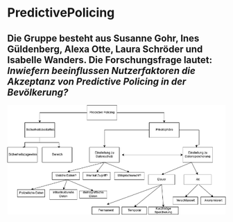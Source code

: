 # PredictivePolicing

## Die Gruppe besteht aus Susanne Gohr, Ines Güldenberg, Alexa Otte, Laura Schröder und Isabelle Wanders. Die Forschungsfrage lautet: _Inwiefern beeinflussen Nutzerfaktoren die Akzeptanz von Predictive Policing in der Bevölkerung?_

![tooltip](images/Faktorenraum_PredictivePolicing.png)
